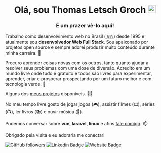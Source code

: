 <h1 align="center">Olá, sou Thomas Letsch Groch <img src="https://media.giphy.com/media/hvRJCLFzcasrR4ia7z/giphy.gif" width="25px"></h1>
<h3 align="center">É um prazer vê-lo aqui!</h3>

Trabalho como desenvolvimento web no Brasil (🇧🇷) desde 1995 e atualmente sou **desenvolvedor Web Full Stack**. Sou apaixonado por projetos open source e sempre adorei produzir muito conteúdo durante minha carreira. 💼 

Procuro aprender coisas novas com os outros, tanto quanto ajudar a resolver seus problemas com uma dose de diversão. Acredito em um mundo livre onde tudo é gratuito e todos são livres para experimentar, aprender, criar e prosperar prospectando por um futuro melhor e com tecnologia verde. 🔭

Alguns dos [meus projetos](https://thomasgroch.xyz/projetos.html) disponíveis. 👨‍💻

No meu tempo livre gosto de jogar jogos (🎮), assistir filmes (🎞️), séries (📺), ler livros (📚) e ouvir música (🎵).

Podemos conversar sobre **vue, laravel, linux** e afins  [fale comigo](https://thomasgroch.xyz/contato.html). 📫

Obrigado pela visita e eu adoraria me conectar!

<!-- [![Twitter Follow](https://img.shields.io/twitter/follow/thomasgroch?style=social)](https://www.twitter.com/thomasgroch) -->
[![GitHub followers](https://img.shields.io/github/followers/thomasgroch?style=social)](https://www.github.com/thomasgroch)
[![Linkedin Badge](https://img.shields.io/badge/-thomasgroch-blue?style=flat-square&logo=Linkedin&logoColor=white&link=https://www.linkedin.com/in/thomasgroch/)](https://www.linkedin.com/in/thomasgroch/)
[![Website Badge](https://img.shields.io/badge/-thomasgroch-darkgreen?style=flat-square&logo=Safari&logoColor=white&link=https://thomasgroch.xyz)](https://thomasgroch.xyz/)
